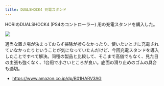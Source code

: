 ```yaml
---
title: DUALSHOCK4 充電スタンド
---
```


HORIのDUALSHOCK4 (PS4のコントローラー) 用の充電スタンドを購入した。

![](https://i.imgur.com/nmrySGHh.jpg)

適当な置き場が決まっておらず掃除が捗らなかったり、使いたいときに充電されていなかったりということが気になっていたんだけど、今回充電スタンドを導入したことですべて解決。同種の製品と比較して、そこまで高価でもなく、見た目の主張も強くなく、1台用で小さいところが良い。底面の滑り止めのゴムの具合も適切。

- <https://www.amazon.co.jp/dp/B01HARV3AG>
